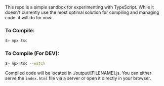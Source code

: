This repo is a simple sandbox for experimenting with TypeScript. While it doesn't currently use the most optimal solution for compiling and managing code. it will do for now.

### To Compile:

```bash
$> npx tsc
```

### To Compile (For DEV):

```bash
$> npx tsc --watch
```

Compiled code will be located in ./output/[FILENAME].js. You can either serve the `index.html` file via a server or open it directly in your browser.
